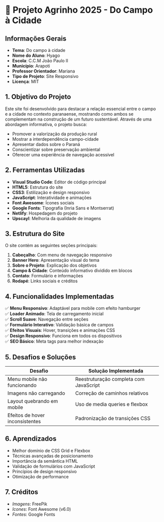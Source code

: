 # 📝 Projeto Agrinho 2025 - Do Campo à Cidade

## Informações Gerais
- **Tema**: Do campo à cidade
- **Nome do Aluno**: Hyago
- **Escola**: C.C.M João Paulo II
- **Município**: Arapoti
- **Professor Orientador**: Mariana
- **Tipo de Projeto**: Site Responsivo
- **Licença**: MIT

## 1. Objetivo do Projeto
Este site foi desenvolvido para destacar a relação essencial entre o campo e a cidade no contexto paranaense, mostrando como ambos se complementam na construção de um futuro sustentável. Através de uma abordagem informativa, o projeto busca:

- Promover a valorização da produção rural
- Mostrar a interdependência campo-cidade
- Apresentar dados sobre o Paraná
- Conscientizar sobre preservação ambiental
- Oferecer uma experiência de navegação acessível

## 2. Ferramentas Utilizadas
- **Visual Studio Code**: Editor de código principal
- **HTML5**: Estrutura do site
- **CSS3**: Estilização e design responsivo
- **JavaScript**: Interatividade e animações
- **Font Awesome**: Ícones sociais
- **Google Fonts**: Tipografia (Inria Sans e Montserrat)
- **Netlify**: Hospedagem do projeto
- **Upscayl**: Melhoria da qualidade de imagens


## 3. Estrutura do Site
O site contém as seguintes seções principais:

1. **Cabeçalho**: Com menu de navegação responsivo
2. **Banner Hero**: Apresentação visual do tema
3. **Sobre o Projeto**: Explicação dos objetivos
4. **Campo & Cidade**: Conteúdo informativo dividido em blocos
5. **Contato**: Formulário e informações
6. **Rodapé**: Links sociais e créditos

## 4. Funcionalidades Implementadas
✅ **Menu Responsivo**: Adaptável para mobile com efeito hamburger  
✅ **Loader Animado**: Tela de carregamento inicial  
✅ **Scroll Suave**: Navegação entre seções  
✅ **Formulário Interativo**: Validação básica de campos  
✅ **Efeitos Visuais**: Hover, transições e animações CSS  
✅ **Design Responsivo**: Funciona em todos os dispositivos  
✅ **SEO Básico**: Meta tags para melhor indexação  

## 5. Desafios e Soluções
| Desafio | Solução Implementada |
|---------|----------------------|
| Menu mobile não funcionando | Reestruturação completa com JavaScript |
| Imagens não carregando | Correção de caminhos relativos |
| Layout quebrando em mobile | Uso de media queries e flexbox |
| Efeitos de hover inconsistentes | Padronização de transições CSS |

## 6. Aprendizados
- Melhor domínio de CSS Grid e Flexbox
- Técnicas avançadas de posicionamento
- Importância da semântica HTML
- Validação de formulários com JavaScript
- Princípios de design responsivo
- Otimização de performance

## 7. Créditos

- *Imagens*: FreePik
- *Icones*: Font Awesome (v6.0)
- *Fontes*: Google Fonts

